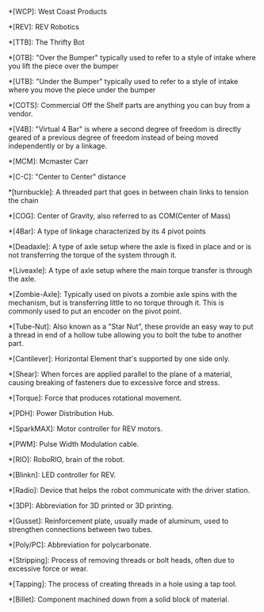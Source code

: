 *[WCP]: West Coast Products

*[REV]: REV Robotics

*[TTB]: The Thrifty Bot

*[OTB]: "Over the Bumper" typically used to refer to a style of intake where you lift the piece over the bumper

*[UTB]: "Under the Bumper" typically used to refer to a style of intake where you move the piece under the bumper

*[COTS]: Commercial Off the Shelf parts are anything you can buy from a vendor.

*[V4B]: "Virtual 4 Bar" is where a second degree of freedom is directly geared of a previous degree of freedom instead of being moved independently or by a linkage.

*[MCM]: Mcmaster Carr

*[C-C]: "Center to Center" distance

*[turnbuckle]: A threaded part that goes in between chain links to tension the chain

*[COG]: Center of Gravity, also referred to as COM(Center of Mass)

*[4Bar]: A type of linkage characterized by its 4 pivot points

*[Deadaxle]: A type of axle setup where the axle is fixed in place and or is not transferring the torque of the system through it.

*[Liveaxle]: A type of axle setup where the main torque transfer is through the axle.

*[Zombie-Axle]: Typically used on pivots a zombie axle spins with the mechanism, but is transferring little to no torque through it. This is commonly used to put an encoder on the pivot point.

*[Tube-Nut]: Also known as a "Star Nut", these provide an easy way to put a thread in end of a hollow tube allowing you to bolt the tube to another part. 

*[Cantilever]: Horizontal Element that's supported by one side only.

*[Shear]: When forces are applied parallel to the plane of a material, causing breaking of fasteners due to excessive force and stress.

*[Torque]: Force that produces rotational movement.

*[PDH]: Power Distribution Hub.

*[SparkMAX]: Motor controller for REV motors.

*[PWM]: Pulse Width Modulation cable.

*[RIO]: RoboRIO, brain of the robot.

*[Blinkn]: LED controller for REV.

*[Radio]: Device that helps the robot communicate with the driver station.

*[3DP]: Abbreviation for 3D printed or 3D printing.

*[Gusset]: Reinforcement plate, usually made of aluminum, used to strengthen connections between two tubes.

*[Poly/PC]: Abbreviation for polycarbonate.

*[Stripping]: Process of removing threads or bolt heads, often due to excessive force or wear.

*[Tapping]: The process of creating threads in a hole using a tap tool.

*[Billet]: Component machined down from a solid block of material.